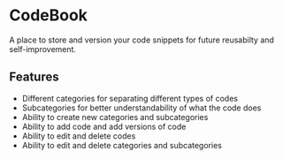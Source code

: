 # CodeBook
A place to store and version your code snippets for future reusabilty and self-improvement.

## Features
- Different categories for separating different types of codes
- Subcategories for better understandability of what the code does
- Ability to create new categories and subcategories
- Ability to add code and add versions of code
- Ability to edit and delete codes
- Ability to edit and delete categories and subcategories
